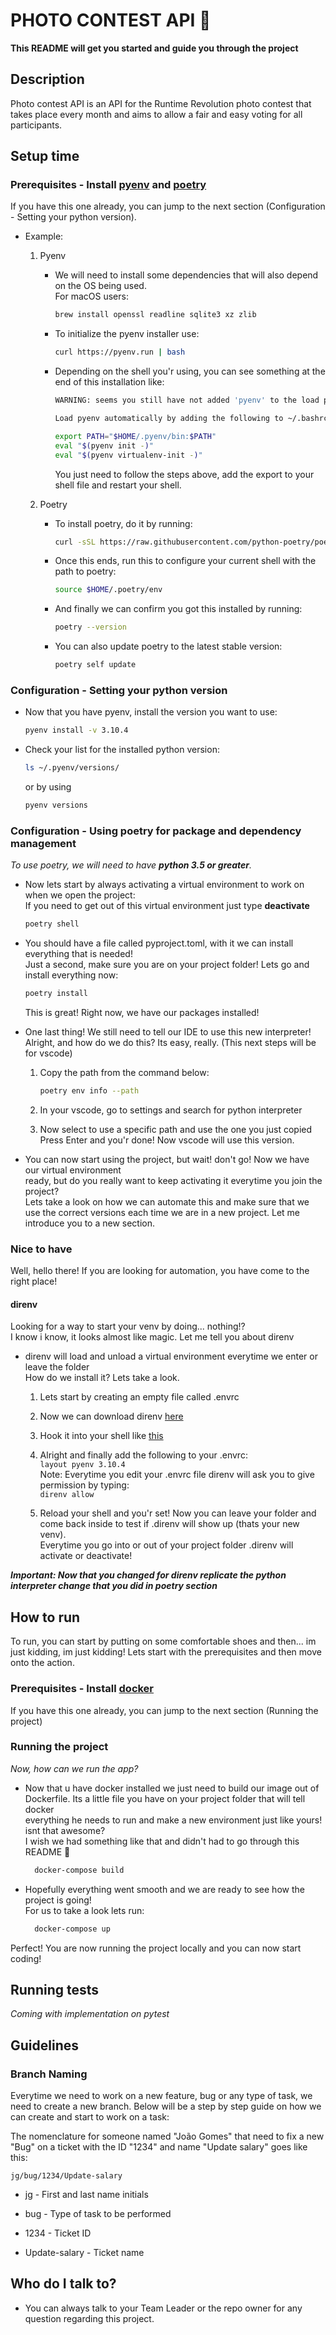 # PHOTO CONTEST API 📸

**This README will get you started and guide you through the project**

## Description

Photo contest API is an API for the Runtime Revolution photo contest that takes place every month and aims to allow a fair and easy voting for all participants.

## Setup time

### Prerequisites - Install [pyenv](https://github.com/pyenv/pyenv) and [poetry](https://python-poetry.org/docs/#installation)

If you have this one already, you can jump to the next section (Configuration - Setting your python version).

- Example:
    1. Pyenv
        - We will need to install some dependencies that will also depend on the OS being used.  
          For macOS users:

          ```bash
          brew install openssl readline sqlite3 xz zlib
          ```

        - To initialize the pyenv installer use:

          ```bash
          curl https://pyenv.run | bash
          ```

        - Depending on the shell you'r using, you can see something at the end of this installation like:

          ```bash
          WARNING: seems you still have not added 'pyenv' to the load path.

          Load pyenv automatically by adding the following to ~/.bashrc:

          export PATH="$HOME/.pyenv/bin:$PATH"
          eval "$(pyenv init -)"
          eval "$(pyenv virtualenv-init -)"
          ```  

          You just need to follow the steps above, add the export to your shell file and restart your shell.

    2. Poetry
        - To install poetry, do it by running:

          ```bash
          curl -sSL https://raw.githubusercontent.com/python-poetry/poetry/master/get-poetry.py | python -
          ```

        - Once this ends, run this to configure your current shell with the path to poetry:

          ```bash
          source $HOME/.poetry/env
          ```

        - And finally we can confirm you got this installed by running:

          ```bash
          poetry --version
          ```

        - You can also update poetry to the latest stable version:

          ```bash
          poetry self update
          ```

### Configuration - Setting your python version

- Now that you have pyenv, install the version you want to use:

    ```bash
    pyenv install -v 3.10.4
    ```

- Check your list for the installed python version:

    ```bash
    ls ~/.pyenv/versions/
    ```

    or by using

    ```bash
    pyenv versions
    ```

### Configuration - Using poetry for package and dependency management

  *To use poetry, we will need to have ***python 3.5 or greater***.*

- Now lets start by always activating a virtual environment to work on when we open the project:  
    If you need to get out of this virtual environment just type **deactivate**

    ```bash
    poetry shell
    ```

- You should have a file called pyproject.toml, with it we can install everything that is needed!  
  Just a second, make sure you are on your project folder! Lets go and install everything now:

    ```bash
    poetry install
    ```

    This is great! Right now, we have our packages installed!

- One last thing! We still need to tell our IDE to use this new interpreter!  
Alright, and how do we do this? Its easy, really. (This next steps will be for vscode)

    1. Copy the path from the command below:

        ```bash
        poetry env info --path
        ```

    2. In your vscode, go to settings and search for python interpreter

    3. Now select to use a specific path and use the one you just copied  
    Press Enter and you'r done! Now vscode will use this version.

- You can now start using the project, but wait! don't go! Now we have our virtual environment  
  ready, but do you really want to keep activating it everytime you join the project?  
  Lets take a look on how we can automate this and make sure that we use the correct versions each time we are in a new project.
  Let me introduce you to a new section.

### Nice to have  

Well, hello there! If you are looking for automation, you have come to the right place!

#### direnv

Looking for a way to start your venv by doing... nothing!?  
I know i know, it looks almost like magic. Let me tell you about direnv

- direnv will load and unload a virtual environment everytime we enter or leave the folder  
  How do we install it? Lets take a look.

    1. Lets start by creating an empty file called .envrc

    2. Now we can download direnv [here](https://direnv.net/docs/installation.html)

    3. Hook it into your shell like [this](https://direnv.net/docs/hook.html)

    4. Alright and finally add the following to your .envrc:  
    `layout pyenv 3.10.4`  
    Note: Everytime you edit your .envrc file direnv will ask you to give permission by typing:  
    `direnv allow`

    5. Reload your shell and you'r set! Now you can leave your folder and come back inside to test if .direnv will show up (thats your new venv).  
    Everytime you go into or out of your project folder .direnv will activate or deactivate!

***Important: Now that you changed for direnv replicate the python interpreter change that you did in poetry section***

## How to run

To run, you can start by putting on some comfortable shoes and then... im just kidding, im just kidding!
Lets start with the prerequisites and then move onto the action.

### Prerequisites - Install [docker](https://docs.docker.com/get-docker/)

If you have this one already, you can jump to the next section (Running the project)

### Running the project

*Now, how can we run the app?*

- Now that u have docker installed we just need to build our image out of  
Dockerfile. Its a little file you have on your project folder that will tell docker  
everything he needs to run and make a new environment just like yours! isnt that awesome?  
I wish we had something like that and didn't had to go through this README 🤔

  ```bash
    docker-compose build
  ```

- Hopefully everything went smooth and we are ready to see how the project is going!  
For us to take a look lets run:

  ```bash
    docker-compose up
  ```

Perfect! You are now running the project locally and you can now start coding!

## Running tests

*Coming with implementation on pytest*

## Guidelines

### Branch Naming

Everytime we need to work on a new feature, bug or any type of task, we need to create a new branch.
Below will be a step by step guide on how we can create and start to work on a task:

The nomenclature for someone named "João Gomes" that need to fix a new "Bug" on a ticket with the ID "1234" and name "Update salary" goes like this:

`jg/bug/1234/Update-salary`

- jg - First and last name initials

- bug - Type of task to be performed

- 1234 - Ticket ID

- Update-salary - Ticket name

## Who do I talk to?

- You can always talk to your Team Leader or the repo owner for any question regarding this project.
